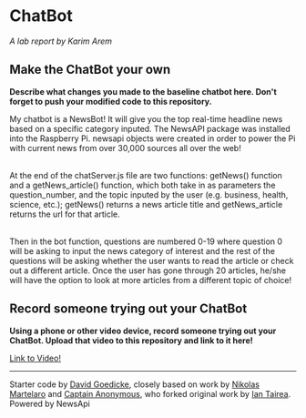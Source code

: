 # ChatBot

*A lab report by Karim Arem*


## Make the ChatBot your own

**Describe what changes you made to the baseline chatbot here. Don't forget to push your modified code to this repository.**

My chatbot is a NewsBot! It will give you the top real-time headline news based on a specific category inputed. The NewsAPI package was installed into the Raspberry Pi. newsapi objects were created in order to power the Pi with current news from over 30,000 sources all over the web!<br><br>

At the end of the chatServer.js file are two functions: getNews() function and a getNews_article() function, which both take in as parameters the question_number, and the topic inputed by the user (e.g. business, health, science, etc.); getNews() returns a news article title and getNews_article returns the url for that article.<br><br>

Then in the bot function, questions are numbered 0-19 where question 0 will be asking to input the news category of interest and the rest of the questions will be asking whether the user wants to read the article or check out a different article. Once the user has gone through 20 articles, he/she will have the option to look at more articles from a different topic of choice!

## Record someone trying out your ChatBot

**Using a phone or other video device, record someone trying out your ChatBot. Upload that video to this repository and link to it here!**

[Link to Video!](https://www.youtube.com/watch?v=O9LJBEu66q4&feature=youtu.be)

---
Starter code by [David Goedicke](mailto:da.goedicke@gmail.com), closely based on work by [Nikolas Martelaro](mailto:nmartelaro@gmail.com) and [Captain Anonymous](https://codepen.io/anon/pen/PEVYXz), who forked original work by [Ian Tairea](https://codepen.io/mrtairea/pen/yJapwv).<br>Powered by NewsApi
